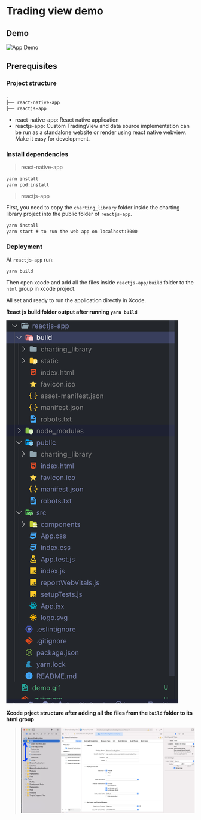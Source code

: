 # Trading view demo

## Demo

![App Demo](demo.gif)

## Prerequisites

### Project structure

    .
    ├── react-native-app
    ├── reactjs-app

- react-native-app: React native application
- reactjs-app: Custom TradingView and data source implementation can be run as a standalone website or render using react native webview. Make it easy for development.

### Install dependencies

> react-native-app

    yarn install
    yarn pod:install

> reactjs-app

First, you need to copy the `charting_library` folder inside the charting library project into the public folder of `reactjs-app`.

    yarn install
    yarn start # to run the web app on localhost:3000

### Deployment

At `reactjs-app` run:

    yarn build

Then open xcode and add all the files inside `reactjs-app/build` folder to the `html` group in xcode project.

All set and ready to run the application directly in Xcode.

**React js build folder output after running `yarn build`**

![react-js folder structure](reactjs-app-folders.png)

>

**Xcode prject structure after adding all the files from the `build` folder to its html group**

> ![xcode-project-structure](files-added-from-build-folder.png)
